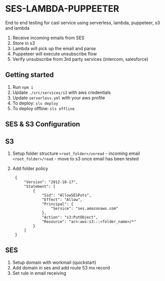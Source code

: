 # SES-LAMBDA-PUPPEETER

End to end testing for casl service using serverless, lambda, puppeteer, s3 and lambda 

1. Receive incoming emails from SES 
2. Store in s3 
3. Lambda will pick up the email and parse 
4. Puppeteer will execute unsubscribe flow 
5. Verify unsubscribe from 3rd party services (intercom, salesforce)

## Getting started 

1. Run `npm i`
2. Update `./src/services/s3` with aws credentials
3. Update `serverless.yml` with your aws profile 
4. To deploy: `sls deploy`
5. To deploy offline: `sls offline`

## SES & S3 Configuration

## S3 
1. Setup folder structure 
    `<root_folder>/unread` - incoming email
    `<root_folder>/read` - move to s3 once email has been tested
2. Add folder policy    

        {
            "Version": "2012-10-17",
            "Statement": [
                {
                    "Sid": "AllowSESPuts",
                    "Effect": "Allow",
                    "Principal": {
                        "Service": "ses.amazonaws.com"
                    },
                    "Action": "s3:PutObject",
                    "Resource": "arn:aws:s3:::<folder_name>/*"
                }
            ]
        }    
        
## SES 
1. Setup domain with workmail (quickstart)
2. Add domain in ses and add route 53 mx record 
3. Set rule in email receiving
